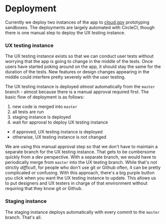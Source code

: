 # Deployment

Currently we deploy two instances of the app to [cloud.gov](cloud.gov)
prototyping sandboxes. The deployments are largely automated with
CircleCI, though there is one manual step to deploy the UX testing
instance.

### UX testing instance

The UX testing instance exists so that we can conduct user tests without
worrying that the app is going to change in the middle of the tests. Once
users have started poking around on the app, it should stay the same for
the duration of the tests. New features or design changes appearing in the
middle could interfere pretty severely with the user testing.

The UX testing instance is deployed _almost_ automatically from the
`master` branch - almost because there is a manual approval required
first. The basic flow of deployment is as follows:

1. new code is merged into `master`
2. all tests are run
3. staging instance is deployed
4. wait for approval to deploy UX testing instance

- if approved, UX testing instance is deployed
- otherwise, UX testing instance is not changed

We are using this manual approval step so that we don't have to maintain a
separate branch for the UX testing instance. That gets to be cumbersome
quickly from a dev perspective. With a separate branch, we would have to
periodically merge from `master` into the UX testing branch. While that's
not strictly _difficult_, for people who don't use git or Github often, it
can be pretty complicated or confusing. With this approach, there's a big
purple button you click when you want the UX testing instance to update.
This allows us to put designers and UX testers in charge of that environment
without requiring that they know git or Github.

### Staging instance

The staging instance deploys automatically with every commit to the `master`
branch. That's all.
